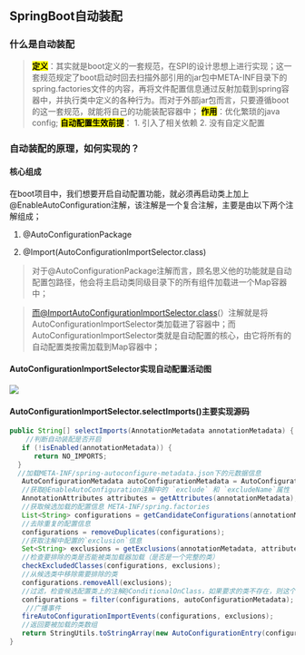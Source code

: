 ## SpringBoot自动装配

### 什么是自动装配

> **<mark>定义</mark>**：其实就是boot定义的一套规范，在SPI的设计思想上进行实现；这一套规范规定了boot启动时回去扫描外部引用的jar包中META-INF目录下的spring.factories文件的内容，再将文件配置信息通过反射加载到spring容器中，并执行类中定义的各种行为。而对于外部jar包而言，只要遵循boot的这一套规范，就能将自己的功能装配容器中；
> **<mark>作用</mark>**：优化繁琐的java config;
> **<mark>自动配置生效前提</mark>**：
>     1. 引入了相关依赖
>     2. 没有自定义配置

### 自动装配的原理，如何实现的？

#### 核心组成

在boot项目中，我们想要开启自动配置功能，就必须再启动类上加上@EnableAutoConfiguration注解，该注解是一个复合注解，主要是由以下两个注解组成；

1. @AutoConfigurationPackage

2. @Import(AutoConfigurationImportSelector.class)

> 对于@AutoConfigurationPackage注解而言，顾名思义他的功能就是自动配置包路径，他会将主启动类同级目录下的所有组件加载进一个Map容器中；

> 而@ImportAutoConfigurationImportSelector.class(）注解就是将AutoConfigurationImportSelector类加载进了容器中；而AutoConfigurationImportSelector类就是自动配置的核心，由它将所有的自动配置类按需加载到Map容器中；

#### AutoConfigurationImportSelector实现自动配置活动图

![](C:\Users\uu\AppData\Roaming\marktext\images\2022-09-07-14-34-38-image.png)

#### AutoConfigurationImportSelector.selectImports()主要实现源码

```java
public String[] selectImports(AnnotationMetadata annotationMetadata) { 
    //判断自动装配是否开启 
   if (!isEnabled(annotationMetadata)) {  
      return NO_IMPORTS;  
  }  
  //加载META-INF/spring-autoconfigure-metadata.json下的元数据信息
   AutoConfigurationMetadata autoConfigurationMetadata = AutoConfigurationMetadataLoader.loadMetadata(this.beanClassLoader);  
   //获取@EnableAutoConfiguration注解中的 `exclude` 和 `excludeName`属性
   AnnotationAttributes attributes = getAttributes(annotationMetadata);  
   //获取候选加载的配置信息 META-INF/spring.factories
   List<String> configurations = getCandidateConfigurations(annotationMetadata, attributes);  
   //去除重复的配置信息
   configurations = removeDuplicates(configurations);  
   //获取注解中配置的`exclusion`信息
   Set<String> exclusions = getExclusions(annotationMetadata, attributes);  
   //检查要排除的类是否能被类加载器加载（是否是一个完整的类）
   checkExcludedClasses(configurations, exclusions);  
   //从候选类中移除需要排除的类
   configurations.removeAll(exclusions);  
   //过滤，检查候选配置类上的注解@ConditionalOnClass，如果要求的类不存在，则这个候选类会被过滤不被加载
   configurations = filter(configurations, autoConfigurationMetadata); 
    //广播事件
   fireAutoConfigurationImportEvents(configurations, exclusions);
   //返回要被加载的类数组
   return StringUtils.toStringArray(new AutoConfigurationEntry(configurations, exclusions).getConfigurations());  
}
```
